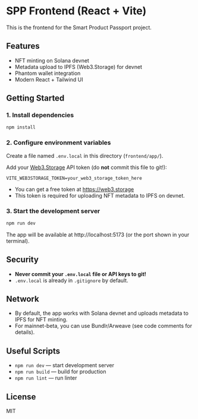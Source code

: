 # SPP Frontend (React + Vite)

This is the frontend for the Smart Product Passport project.

## Features
- NFT minting on Solana devnet
- Metadata upload to IPFS (Web3.Storage) for devnet
- Phantom wallet integration
- Modern React + Tailwind UI

## Getting Started

### 1. Install dependencies
```sh
npm install
```

### 2. Configure environment variables
Create a file named `.env.local` in this directory (`frontend/app/`).

Add your [Web3.Storage](https://web3.storage) API token (do **not** commit this file to git!):
```
VITE_WEB3STORAGE_TOKEN=your_web3_storage_token_here
```
- You can get a free token at https://web3.storage
- This token is required for uploading NFT metadata to IPFS on devnet.

### 3. Start the development server
```sh
npm run dev
```

The app will be available at http://localhost:5173 (or the port shown in your terminal).

## Security
- **Never commit your `.env.local` file or API keys to git!**
- `.env.local` is already in `.gitignore` by default.

## Network
- By default, the app works with Solana devnet and uploads metadata to IPFS for NFT minting.
- For mainnet-beta, you can use Bundlr/Arweave (see code comments for details).

## Useful Scripts
- `npm run dev` — start development server
- `npm run build` — build for production
- `npm run lint` — run linter

## License
MIT 